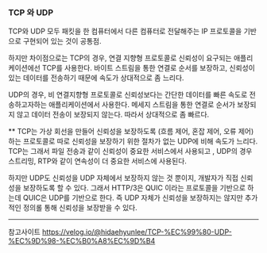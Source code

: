 ### TCP 와 UDP

TCP와 UDP 모두 패킷을 한 컴퓨터에서 다른 컴퓨터로 전달해주는 IP 프로토콜을 기반으로 구현되어 있는 것이 공통점.

하지만 차이점으로는
TCP의 경우, 연결 지향형 프로토콜로 신뢰성이 요구되는 애플리케이션에선 TCP를 사용한다. 바이트 스트림을 통한 연결로 순서를 보장하고, 신뢰성이 있는 데이터를 전송하기 때문에 속도가 상대적으로 좀 느리다.

UDP의 경우, 비 연결지향형 프로토콜로 신뢰성보다는 간단한 데이터를 빠른 속도로 전송하고자하는 애플리케이션에서 사용한다. 메세지 스트림을 통한 연결로 순서가 보장되지 않고 데이터 전송이 보장되지 않는다. 따라서 상대적으로 좀 빠르다. 

**
TCP는 가상 회선을 만들어 신뢰성을 보장하도록 (흐름 제어, 혼잡 제어, 오류 제어) 하는 프로토콜로 따로 신뢰성을 보장하기 위한 절차가 없는 UDP에 비해 속도가 느리다.
TCP는 그래서 파일 전송과 같이 신뢰성이 중요한 서비스에서 사용되고 , UDP의 경우 스트리밍, RTP와 같이 연속성이 더 중요한 서비스에 사용된다.

하지만 UDP도 신뢰성을 UDP 자체에서 보장하지 않는 것 뿐이지, 개발자가 직접 신뢰성을 보장하도록 할 수 있다. 그래서 HTTP/3은 QUIC 이라는 프로토콜을 기반으로 하는데 QUIC은 UDP를 기반으로 한다. 즉 UDP 자체가 신뢰성을 보장하지는 않지만 추가적인 정의롤  통해 신뢰성을 보장받을 수 있다. 






--------------------------------------------------------

참고사이트
https://velog.io/@hidaehyunlee/TCP-%EC%99%80-UDP-%EC%9D%98-%EC%B0%A8%EC%9D%B4
